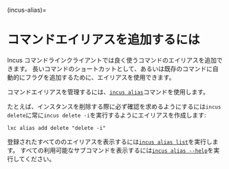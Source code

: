 (incus-alias)=
# コマンドエイリアスを追加するには

Incus コマンドラインクライアントでは良く使うコマンドのエイリアスを追加できます。
長いコマンドのショートカットとして、あるいは既存のコマンドに自動的にフラグを追加するために、エイリアスを使用できます。

コマンドエイリアスを管理するには、[`incus alias`](incus_alias.md)コマンドを使用します。

たとえば、インスタンスを削除する際に必ず確認を求めるようにするには`incus delete`に常に`incus delete -i`を実行するようにエイリアスを作成します:

    lxc alias add delete "delete -i"

登録されたすべてののエイリアスを表示するには[`incus alias list`](incus_alias_list.md)を実行します。
すべての利用可能なサブコマンドを表示するには[`incus alias --help`](incus_alias.md)を実行してください。
